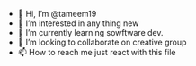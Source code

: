 - 👋 Hi, I’m @tameem19
- 👀 I’m interested in any thing new
- 🌱 I’m currently learning sowftware dev.
- 💞️ I’m looking to collaborate on creative group
- 📫 How to reach me just react with this file

<!---
tameem19/tameem19 is a ✨ special ✨ repository because its `README.md` (this file) appears on your GitHub profile.
You can click the Preview link to take a look at your changes.
--->
